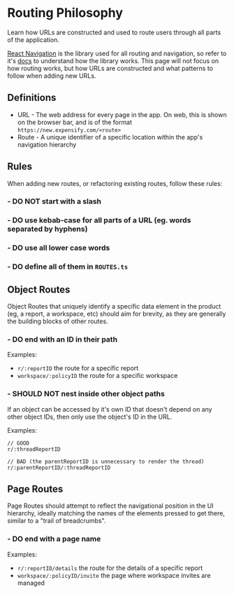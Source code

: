 # Routing Philosophy
Learn how URLs are constructed and used to route users through all parts of the application.

[React Navigation](https://reactnavigation.org/) is the library used for all routing and navigation, so refer to it's [docs](https://reactnavigation.org/docs/getting-started) to understand how the library works. This page will not focus on how routing works, but how URLs are constructed and what patterns to follow when adding new URLs.

## Definitions
- URL - The web address for every page in the app. On web, this is shown on the browser bar, and is of the format `https://new.expensify.com/<route>`
- Route - A unique identifier of a specific location within the app's navigation hierarchy

## Rules
When adding new routes, or refactoring existing routes, follow these rules:

### - DO NOT start with a slash
### - DO use kebab-case for all parts of a URL (eg. words separated by hyphens)
### - DO use all lower case words
### - DO define all of them in `ROUTES.ts`

## Object Routes
Object Routes that uniquely identify a specific data element in the product (eg, a report, a workspace, etc) should aim for brevity, as they are generally the building blocks of other routes.

### - DO end with an ID in their path
Examples:

- `r/:reportID` the route for a specific report
- `workspace/:policyID` the route for a specific workspace

### - SHOULD NOT nest inside other object paths
If an object can be accessed by it's own ID that doesn't depend on any other object IDs, then only use the object's ID in the URL.

Examples:

```
// GOOD
r/:threadReportID

// BAD (the parentReportID is unnecessary to render the thread)
r/:parentReportID/:threadReportID
```

## Page Routes
Page Routes should attempt to reflect the navigational position in the UI hierarchy, ideally matching the names of the elements pressed to get there, similar to a "trail of breadcrumbs".

### - DO end with a page name
Examples:

- `r/:reportID/details` the route for the details of a specific report
- `workspace/:policyID/invite` the page where workspace invites are managed

